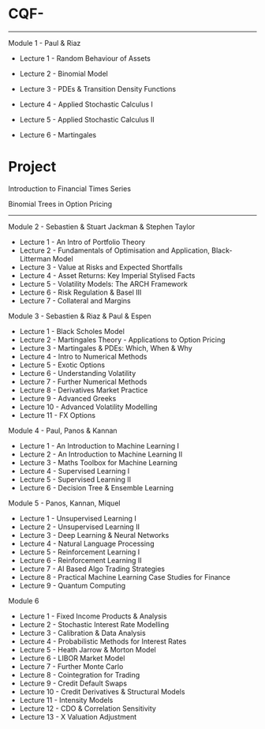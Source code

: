 # CQF-
___

Module 1 - Paul & Riaz

- Lecture 1 - Random Behaviour of Assets

- Lecture 2 - Binomial Model

- Lecture 3 - PDEs & Transition Density Functions

- Lecture 4 - Applied Stochastic Calculus I

- Lecture 5 - Applied Stochastic Calculus II

- Lecture 6 - Martingales
  
# Project 

Introduction to Financial Times Series

Binomial Trees in Option Pricing
___

Module 2 - Sebastien & Stuart Jackman & Stephen Taylor

- Lecture 1 - An Intro of Portfolio Theory
- Lecture 2 - Fundamentals of Optimisation and Application, Black-Litterman Model
- Lecture 3 - Value at Risks and Expected Shortfalls
- Lecture 4 - Asset Returns: Key Imperial Stylised Facts
- Lecture 5 - Volatility Models: The ARCH Framework
- Lecture 6 - Risk Regulation & Basel III
- Lecture 7 - Collateral and Margins

Module 3 - Sebastien & Riaz & Paul & Espen

- Lecture 1 - Black Scholes Model
- Lecture 2 - Martingales Theory - Applications to Option Pricing
- Lecture 3 - Martingales & PDEs: Which, When & Why
- Lecture 4 - Intro to Numerical Methods
- Lecture 5 - Exotic Options
- Lecture 6 - Understanding Volatility
- Lecture 7 - Further Numerical Methods
- Lecture 8 - Derivatives Market Practice
- Lecture 9 - Advanced Greeks
- Lecture 10 - Advanced Volatility Modelling
- Lecture 11 - FX Options

Module 4 - Paul, Panos & Kannan

- Lecture 1 - An Introduction to Machine Learning I
- Lecture 2 - An Introduction to Machine Learning II
- Lecture 3 - Maths Toolbox for Machine Learning
- Lecture 4 - Supervised Learning I
- Lecture 5 - Supervised Learning II
- Lecture 6 - Decision Tree & Ensemble Learning

Module 5 - Panos, Kannan, Miquel

- Lecture 1 - Unsupervised Learning I
- Lecture 2 - Unsupervised Learning II
- Lecture 3 - Deep Learning & Neural Networks
- Lecture 4 - Natural Language Processing
- Lecture 5 - Reinforcement Learning I
- Lecture 6 - Reinforcement Learning II
- Lecture 7 - AI Based Algo Trading Strategies
- Lecture 8 - Practical Machine Learning Case Studies for Finance
- Lecture 9 - Quantum Computing

Module 6

- Lecture 1 - Fixed Income Products & Analysis
- Lecture 2 - Stochastic Interest Rate Modelling
- Lecture 3 - Calibration & Data Analysis
- Lecture 4 - Probabilistic Methods for Interest Rates
- Lecture 5 - Heath Jarrow & Morton Model
- Lecture 6 - LIBOR Market Model
- Lecture 7 - Further Monte Carlo
- Lecture 8 - Cointegration for Trading
- Lecture 9 - Credit Default Swaps
- Lecture 10 - Credit Derivatives & Structural Models
- Lecture 11 - Intensity Models
- Lecture 12 - CDO & Correlation Sensitivity
- Lecture 13 - X Valuation Adjustment
